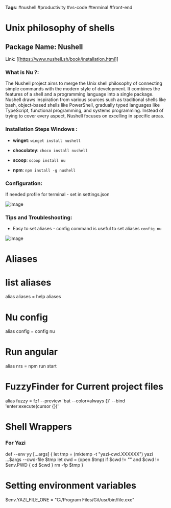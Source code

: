 **Tags**: #nushell #productivity #vs-code #terminal #front-end

# Unix philosophy of shells

## Package Name: Nushell

Link:  [[https://www.nushell.sh/book/installation.html]]

### What is Nu ?:
The Nushell project aims to merge the Unix shell philosophy of connecting simple commands with the modern style of development. It combines the features of a shell and a programming language into a single package. Nushell draws inspiration from various sources such as traditional shells like bash, object-based shells like PowerShell, gradually typed languages like TypeScript, functional programming, and systems programming. Instead of trying to cover every aspect, Nushell focuses on excelling in specific areas.

### Installation Steps Windows :
- **winget**: ```winget install nushell```

- **chocolatey**: ```choco install nushell```

- **scoop**: ```scoop install nu```

- **npm**: ```npm install -g nushell```


### Configuration:
   If needed profile for terminal -  set in settings.json 
   
   ![image](https://github.com/SaileshBK/Notes/assets/101400043/4acb2cbe-8845-4175-a1eb-a567b51768b0)

### Tips and Troubleshooting:
- Easy to set aliases - config command is useful to set aliases 
```config nu```

![image](https://github.com/SaileshBK/Notes/assets/101400043/24dc8351-516e-40ec-8b81-374eab209929)


# Aliases 

# list aliases
alias aliases = help aliases

# Nu config
alias config = config nu

# Run angular
alias nrs = npm run start

# FuzzyFinder for Current project files 
alias fuzzy = fzf --preview 'bat --color=always {}' --bind 'enter:execute(cursor {})'


# Shell Wrappers

### For Yazi
def --env yy [...args] {
	let tmp = (mktemp -t "yazi-cwd.XXXXXX")
	yazi ...$args --cwd-file $tmp
	let cwd = (open $tmp)
	if $cwd != "" and $cwd != $env.PWD {
		cd $cwd
	}
	rm -fp $tmp
}

# Setting environment variables 

$env.YAZI_FILE_ONE = "C:/Program Files/Git/usr/bin/file.exe"
